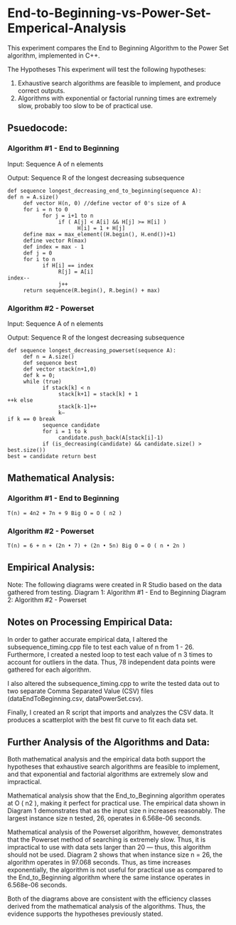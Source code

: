 # End-to-Beginning-vs-Power-Set-Emperical-Analysis
This experiment compares the End to Beginning Algorithm to the Power Set algorithm, implemented in C++.

The Hypotheses
This experiment will test the following hypotheses:
1. Exhaustive search algorithms are feasible to implement, and produce correct outputs.
2. Algorithms with exponential or factorial running times are extremely slow, probably too slow to be of practical use.
  
## Psuedocode:

### Algorithm #1 - End to Beginning
Input: Sequence A of n elements

Output: Sequence R of the longest decreasing subsequence

```
def sequence longest_decreasing_end_to_beginning(sequence A):
def n = A.size()
     def vector H(n, 0) //define vector of 0's size of A
     for i = n to 0
           for j = i+1 to n
                if ( A[j] < A[i] && H[j] >= H[i] )
                      H[i] = 1 + H[j]
     define max = max_element((H.begin(), H.end())+1)
     define vector R(max)
     def index = max - 1
     def j = 0
     for i to n
           if H[i] == index
                R[j] = A[i]
index--
                j++
     return sequence(R.begin(), R.begin() + max)
```

### Algorithm #2 - Powerset
Input: Sequence A of n elements

Output: Sequence R of the longest decreasing subsequence
```
def sequence longest_decreasing_powerset(sequence A):
     def n = A.size()
     def sequence best
     def vector stack(n+1,0)
     def k = 0;
     while (true)
           if stack[k] < n
                stack[k+1] = stack[k] + 1
++k else
                stack[k-1]++
                k—
if k == 0 break
           sequence candidate
           for i = 1 to k
                candidate.push_back(A[stack[i]-1)
           if (is_decreasing(candidate) && candidate.size() > best.size())
best = candidate return best
```

## Mathematical Analysis: 

### Algorithm #1 - End to Beginning
`T(n) = 4n2 + 7n + 9 Big O = O ( n2 )`

### Algorithm #2 - Powerset
`T(n) = 6 + n + (2n • 7) + (2n • 5n) Big O = O ( n • 2n )`


## Empirical Analysis:
Note: The following diagrams were created in R Studio based on the data gathered from testing.
Diagram 1: Algorithm #1 - End to Beginning
Diagram 2: Algorithm #2 - Powerset

## Notes on Processing Empirical Data:
In order to gather accurate empirical data, I altered the subsequence_timing.cpp file to test each value of n from 1 - 26. Furthermore, I created a nested loop to test each value of n 3 times to account for outliers in the data.
Thus, 78 independent data points were gathered for each algorithm.

I also altered the subsequence_timing.cpp to write the tested data out to two separate Comma Separated Value (CSV) files (dataEndToBeginning.csv, dataPowerSet.csv).

Finally, I created an R script that imports and analyzes the CSV data. It produces a scatterplot with the best fit curve to fit each data set.

## Further Analysis of the Algorithms and Data:
Both mathematical analysis and the empirical data both support the hypotheses that exhaustive search algorithms are feasible to implement, and that exponential and factorial algorithms are extremely slow and impractical.

Mathematical analysis show that the End_to_Beginning algorithm operates at O ( n2 ), making it perfect for practical use. The empirical data shown in Diagram 1 demonstrates that as the input size n increases reasonably. The largest instance size n tested, 26, operates in 6.568e-06 seconds.

Mathematical analysis of the Powerset algorithm, however, demonstrates that the Powerset method of searching is extremely slow. Thus, it is impractical to use with data sets larger than 20 — thus, this algorithm should not be used. Diagram 2 shows that when instance size n = 26, the algorithm operates in 97.068 seconds. Thus, as time increases exponentially, the algorithm is not useful for practical use as compared to the End_to_Beginning algorithm where the same instance operates in 6.568e-06 seconds.

Both of the diagrams above are consistent with the efficiency classes derived from the mathematical analysis of the algorithms. Thus, the evidence supports the hypotheses previously stated.
